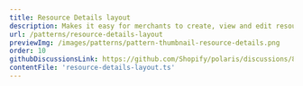 ```yaml
---
title: Resource Details layout
description: Makes it easy for merchants to create, view and edit resources.
url: /patterns/resource-details-layout
previewImg: /images/patterns/pattern-thumbnail-resource-details.png
order: 10
githubDiscussionsLink: https://github.com/Shopify/polaris/discussions/8216
contentFile: 'resource-details-layout.ts'
---
```

